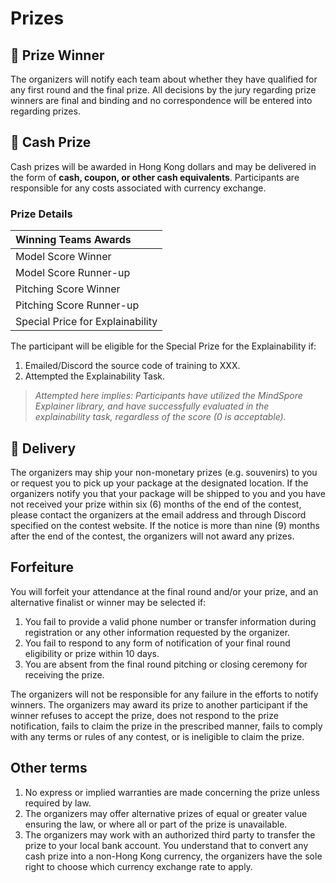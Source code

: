 # Prizes

## 🎊 Prize Winner

The organizers will notify each team about whether they have qualified for any first round and the final prize. All decisions by the jury regarding prize winners are final and binding and no correspondence will be entered into regarding prizes.

## 💸 Cash Prize

Cash prizes will be awarded in Hong Kong dollars and may be delivered in the form of **cash, coupon, or other cash equivalents**. Participants are responsible for any costs associated with currency exchange.

### Prize Details

| **Winning Teams Awards** |
| :--- |
| Model Score Winner |
| Model Score Runner-up |
| Pitching Score Winner |
| Pitching Score Runner-up |
| Special Price for Explainability |

The participant will be eligible for the Special Prize for the Explainability if:

1. Emailed/Discord the source code of training to XXX.
2. Attempted the Explainability Task.

> _Attempted here implies: Participants have utilized the MindSpore Explainer library, and have successfully evaluated in the explainability task, regardless of the score \(0 is acceptable\)._

## 🛒 Delivery

The organizers may ship your non-monetary prizes \(e.g. souvenirs\) to you or request you to pick up your package at the designated location. If the organizers notify you that your package will be shipped to you and you have not received your prize within six \(6\) months of the end of the contest, please contact the organizers at the email address and through Discord specified on the contest website. If the notice is more than nine \(9\) months after the end of the contest, the organizers will not award any prizes.

## Forfeiture

You will forfeit your attendance at the final round and/or your prize, and an alternative finalist or winner may be selected if:

1. You fail to provide a valid phone number or transfer information during registration or any other information requested by the organizer.
2. You fail to respond to any form of notification of your final round eligibility or prize within 10 days.
3. You are absent from the final round pitching or closing ceremony for receiving the prize.

The organizers will not be responsible for any failure in the efforts to notify winners. The organizers may award its prize to another participant if the winner refuses to accept the prize, does not respond to the prize notification, fails to claim the prize in the prescribed manner, fails to comply with any terms or rules of any contest, or is ineligible to claim the prize.

## Other terms

1. No express or implied warranties are made concerning the prize unless required by law.
2. The organizers may offer alternative prizes of equal or greater value ensuring the law, or where all or part of the prize is unavailable.
3. The organizers may work with an authorized third party to transfer the prize to your local bank account. You understand that to convert any cash prize into a non-Hong Kong currency, the organizers have the sole right to choose which currency exchange rate to apply.

